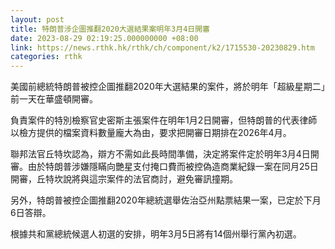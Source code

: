 ```yaml
---
layout: post
title: 特朗普涉企圖推翻2020大選結果案明年3月4日開審
date: 2023-08-29 02:19:25.000000000 +08:00
link: https://news.rthk.hk/rthk/ch/component/k2/1715530-20230829.htm
categories: rthk
---
```


美國前總統特朗普被控企圖推翻2020年大選結果的案件，將於明年「超級星期二」前一天在華盛頓開審。

負責案件的特別檢察官史密斯主張案件在明年1月2日開審，但特朗普的代表律師以檢方提供的檔案資料數量龐大為由，要求把開審日期排在2026年4月。

聯邦法官丘特坎認為，辯方不需如此長時間準備，決定將案件定於明年3月4日開審。由於特朗普涉嫌隱瞞向艷星支付掩口費而被控偽造商業紀錄一案在同月25日開審，丘特坎說將與這宗案件的法官商討，避免審訊撞期。

另外，特朗普被控企圖推翻2020年總統選舉佐治亞州點票結果一案，已定於下月6日答辯。

根據共和黨總統候選人初選的安排，明年3月5日將有14個州舉行黨內初選。
